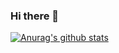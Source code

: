### Hi there 👋
[![Anurag's github stats](https://github-readme-stats.vercel.app/api?username=zixuan2020)](https://github.com/anuraghazra/github-readme-stats)
<!--
**zixuan2020/zixuan2020** is a ✨ _special_ ✨ repository because its `README.md` (this file) appears on your GitHub profile.

Here are some ideas to get you started:

- 🔭 I’m currently working on ...
- 🌱 I’m currently learning ...
- 👯 I’m looking to collaborate on ...
- 🤔 I’m looking for help with ...
- 💬 Ask me about ...
- 📫 How to reach me: ...
- 😄 Pronouns: ...
- ⚡ Fun fact: ...
-->

